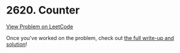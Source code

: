 # 2620. Counter

[View Problem on LeetCode](https://leetcode.com/problems/counter/)

Once you've worked on the problem, check out [the full write-up and solution](solution.md)!
